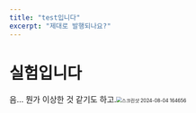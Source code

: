 ```yaml
---
title: "test입니다"
excerpt: "제대로 발행되나요?"
---
```


# 실험입니다

음... 뭔가 이상한 것 같기도 하고.<img src="C:\Users\SAMSUNG\OneDrive\바탕 화면\지은\코딩\github-blog\JebDS.github.io\images\2024-08-10-test\스크린샷 2024-08-04 164656.png" alt="스크린샷 2024-08-04 164656" style="zoom:60%;" />
